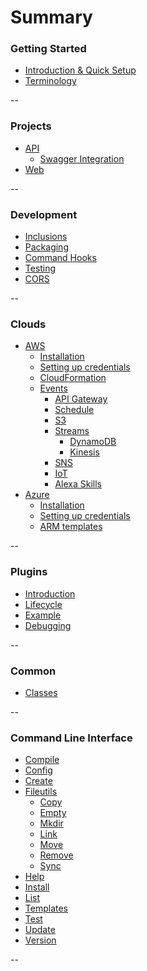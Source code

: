 # Summary

### Getting Started

* [Introduction & Quick Setup](README.md)
* [Terminology](terminology.md)

--

### Projects

* [API](projects/api/api.md)
  * [Swagger Integration](projects/api/swagger.md)
* [Web](projects/web/web.md)
  
--

### Development

* [Inclusions](development/inclusions.md)
* [Packaging](development/packaging.md)
* [Command Hooks](development/command_hooks.md)
* [Testing](development/testing.md)
* [CORS](development/cors.md)
  
--

### Clouds

* [AWS](clouds/aws/aws.md)
  * [Installation](clouds/aws/installation.md)
  * [Setting up credentials](clouds/aws/credentials.md)
  * [CloudFormation](clouds/aws/cloudformation.md)
  * [Events](clouds/aws/events/introduction.md)
    * [API Gateway](clouds/aws/events/api_gateway.md)
    * [Schedule](clouds/aws/events/schedule.md)
    * [S3](clouds/aws/events/s3.md)
    * [Streams](clouds/aws/events/streams/streams.md)
      * [DynamoDB](clouds/aws/events/streams/dynamodb.md)
      * [Kinesis](clouds/aws/events/streams/kinesis.md) 
    * [SNS](clouds/aws/events/sns.md)
    * [IoT](clouds/aws/events/iot.md)
    * [Alexa Skills](clouds/aws/events/alexa.md)
* [Azure](clouds/azure/azure.md)
  * [Installation](clouds/azure/installation.md)
  * [Setting up credentials](clouds/azure/credentials.md)
  * [ARM templates](clouds/azure/arm_templates.md)

      
--


### Plugins

* [Introduction](plugins/introduction.md)
* [Lifecycle](plugins/lifecycle.md)
* [Example](plugins/example.md)
* [Debugging](plugins/debugging.md)

--

### Common

* [Classes](common.md)

--

### Command Line Interface

* [Compile](cli/compile.md)
* [Config](cli/config.md)
* [Create](cli/create.md)
* [Fileutils](cli/fileutils.md)
    * [Copy](cli/fileutils.md#fileutils_copy)
    * [Empty](cli/fileutils.md#fileutils_empty)
    * [Mkdir](cli/fileutils.md#fileutils_mkdir)
    * [Link](cli/fileutils.md#fileutils_link)
    * [Move](cli/fileutils.md#fileutils_move)
    * [Remove](cli/fileutils.md#fileutils_remove)
    * [Sync](cli/fileutils.md#fileutils_sync)
* [Help](cli/help.md)
* [Install](cli/install.md)
* [List](cli/list.md)
* [Templates](cli/templates.md)
* [Test](cli/test.md)
* [Update](cli/update.md)
* [Version](cli/version.md)


--

